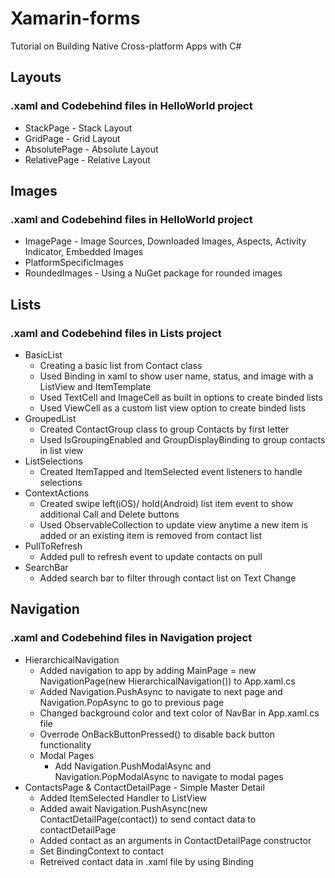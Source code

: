 # Xamarin-forms
Tutorial on Building Native Cross-platform Apps with C# 

## Layouts
### .xaml and Codebehind files in HelloWorld project
- StackPage - Stack Layout
- GridPage - Grid Layout
- AbsolutePage - Absolute Layout
- RelativePage - Relative Layout

## Images
### .xaml and Codebehind files in HelloWorld project
- ImagePage - Image Sources, Downloaded Images, Aspects, Activity Indicator, Embedded Images
- PlatformSpecificImages
- RoundedImages - Using a NuGet package for rounded images

## Lists
### .xaml and Codebehind files in Lists project
- BasicList
    - Creating a basic list from Contact class 
    - Used Binding in xaml to show user name, status, and image with a ListView and ItemTemplate 
    - Used TextCell and ImageCell as built in options to create binded lists
    - Used ViewCell as a custom list view option to create binded lists
- GroupedList 
    - Created ContactGroup class to group Contacts by first letter
    - Used IsGroupingEnabled and GroupDisplayBinding to group contacts in list view
- ListSelections 
    - Created ItemTapped and ItemSelected event listeners to handle selections
- ContextActions
    - Created swipe left(iOS)/ hold(Android) list item event to show additional Call and Delete buttons
    - Used ObservableCollection to update view anytime a new item is added or an existing item is removed from contact list
- PullToRefresh
    - Added pull to refresh event to update contacts on pull
- SearchBar
    - Added search bar to filter through contact list on Text Change

## Navigation
### .xaml and Codebehind files in Navigation project
- HierarchicalNavigation
    - Added navigation to app by adding MainPage = new NavigationPage(new HierarchicalNavigation()) to App.xaml.cs
    - Added Navigation.PushAsync to navigate to next page and Navigation.PopAsync to go to previous page
    - Changed background color and text color of NavBar in App.xaml.cs file
    - Overrode OnBackButtonPressed() to disable back button functionality
    - Modal Pages
        - Add Navigation.PushModalAsync and Navigation.PopModalAsync to navigate to modal pages
- ContactsPage & ContactDetailPage - Simple Master Detail
    - Added ItemSelected Handler to ListView
    - Added await Navigation.PushAsync(new ContactDetailPage(contact)) to send contact data to contactDetailPage
    - Added contact as an arguments in ContactDetailPage constructor
    - Set BindingContext to contact
    - Retreived contact data in .xaml file by using Binding